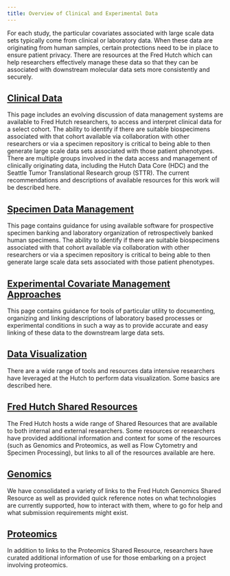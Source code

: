 ```yaml
---
title: Overview of Clinical and Experimental Data
---
```

For each study, the particular covariates associated with large scale data sets typically come from clinical or laboratory data. When these data are originating from human samples, certain protections need to be in place to ensure patient privacy. There are resources at the Fred Hutch which can help researchers effectively manage these data so that they can be associated with downstream molecular data sets more consistently and securely.  

## [Clinical Data](/generation/clsp_clinicalCov/)
This page includes an evolving discussion of data management systems are available to Fred Hutch researchers, to access and interpret clinical data for a select cohort.  The ability to identify if there are suitable biospecimens associated with that cohort available via collaboration with other researchers or via a specimen repository is critical to being able to then generate large scale data sets associated with those patient phenotypes. There are multiple groups involved in the data access and management of clinically originating data, including the Hutch Data Core (HDC) and the Seattle Tumor Translational Research group (STTR).  The current recommendations and descriptions of available resources for this work will be described here.

## [Specimen Data Management](/generation/clsp_specimenBanking/)
This page contains guidance for using available software for prospective specimen banking and laboratory organization of retrospectively banked human specimens.  The ability to identify if there are suitable biospecimens associated with that cohort available via collaboration with other researchers or via a specimen repository is critical to being able to then generate large scale data sets associated with those patient phenotypes.

## [Experimental Covariate Management Approaches](/generation/clsp_labCov/)
This page contains guidance for tools of particular utility to documenting, organizing and linking descriptions of laboratory based processes or experimental conditions in such a way as to provide accurate and easy linking of these data to the downstream large data sets.  

## [Data Visualization](/generation/data-viz/)
There are a wide range of tools and resources data intensive researchers have leveraged at the Hutch to perform data visualization.  Some basics are described here.  

## [Fred Hutch Shared Resources](/generation/datagen_overview/)
The Fred Hutch hosts a wide range of Shared Resources that are available to both internal and external researchers.  Some resources or researchers have provided additional information and context for some of the resources (such as Genomics and Proteomics, as well as Flow Cytometry and Specimen Processing), but links to all of the resources available are here.  

## [Genomics](/generation/datagen_platformsData/)
We have consolidated a variety of links to the Fred Hutch Genomics Shared Resource as well as provided quick reference notes on what technologies are currently supported, how to interact with them, where to go for help and what submission requirements might exist.  

## [Proteomics](/generation/datagen_proteomics/)
In addition to links to the Proteomics Shared Resource, researchers have curated additional information of use for those embarking on a project involving proteomics.  